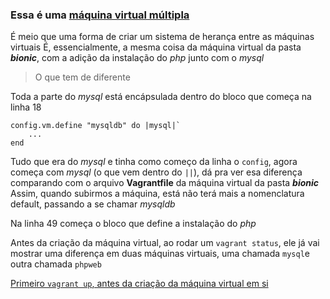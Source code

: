 ### Essa é uma [máquina virtual múltipla](https://www.vagrantup.com/docs/multi-machine)

É meio que uma forma de criar um sistema de herança entre as máquinas virtuais
É, essencialmente, a mesma coisa da máquina virtual da pasta ***bionic***, com a adição da instalação do *php* junto com o *mysql*

> O que tem de diferente

Toda a parte do *mysql* está encápsulada dentro do bloco que começa na linha 18
    
    config.vm.define "mysqldb" do |mysql|`  
        ...
    end

Tudo que era do *mysql* e tinha como começo da linha o `config`, agora começa com *mysql* (o que vem dentro do `||`), dá pra ver esa diferença comparando com o arquivo **Vagrantfile** da máquina virtual da pasta ***bionic***
Assim, quando subirmos a máquina, está não terá mais a nomenclatura default, passando a se chamar *mysqldb*

Na linha 49 começa o bloco que define a instalação do *php*

Antes da criação da máquina virtual, ao rodar um `vagrant status`, ele já vai mostrar uma diferença em duas máquinas virtuais, uma chamada `mysql`e outra chamada `phpweb`

[Primeiro `vagrant up`, antes da criação da máquina virtual em si](/assets/readme-images/bionic-multi-machine/vagrant-status.png)

